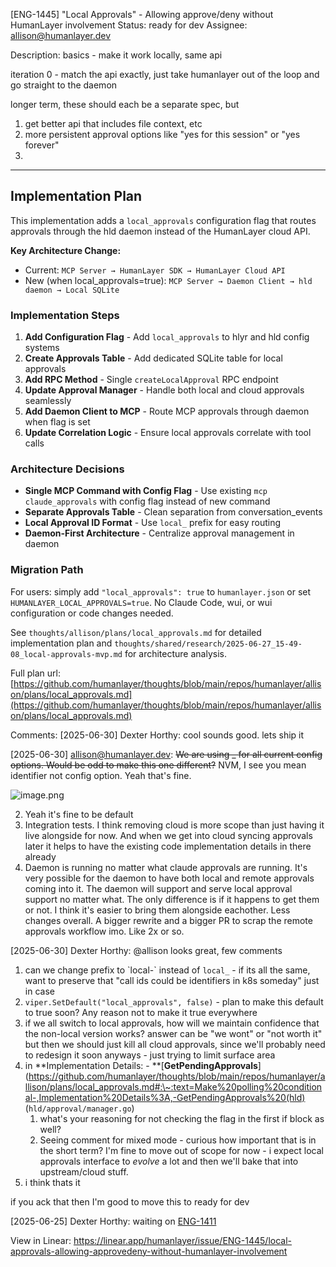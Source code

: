 
[ENG-1445] "Local Approvals" - Allowing approve/deny without HumanLayer involvement
Status: ready for dev
Assignee: allison@humanlayer.dev

Description:
basics - make it work locally, same api

iteration 0 - match the api exactly, just take humanlayer out of the loop and go straight to the daemon

longer term, these  should each be a separate spec, but

1. get better api that includes file context, etc
2. more persistent approval options like "yes for this session" or "yes forever"
3. 

---

## Implementation Plan

This implementation adds a `local_approvals` configuration flag that routes approvals through the hld daemon instead of the HumanLayer cloud API.

**Key Architecture Change:**

* Current: `MCP Server → HumanLayer SDK → HumanLayer Cloud API`
* New (when local_approvals=true): `MCP Server → Daemon Client → hld daemon → Local SQLite`

### Implementation Steps

1. **Add Configuration Flag** - Add `local_approvals` to hlyr and hld config systems
2. **Create Approvals Table** - Add dedicated SQLite table for local approvals
3. **Add RPC Method** - Single `createLocalApproval` RPC endpoint
4. **Update Approval Manager** - Handle both local and cloud approvals seamlessly
5. **Add Daemon Client to MCP** - Route MCP approvals through daemon when flag is set
6. **Update Correlation Logic** - Ensure local approvals correlate with tool calls

### Architecture Decisions

* **Single MCP Command with Config Flag** - Use existing `mcp claude_approvals` with config flag instead of new command
* **Separate Approvals Table** - Clean separation from conversation_events
* **Local Approval ID Format** - Use `local_` prefix for easy routing
* **Daemon-First Architecture** - Centralize approval management in daemon

### Migration Path

For users: simply add `"local_approvals": true` to `humanlayer.json` or set `HUMANLAYER_LOCAL_APPROVALS=true`. No Claude Code, wui, or wui configuration or code changes needed.

See `thoughts/allison/plans/local_approvals.md` for detailed implementation plan and `thoughts/shared/research/2025-06-27_15-49-08_local-approvals-mvp.md` for architecture analysis.

Full plan url: [https://github.com/humanlayer/thoughts/blob/main/repos/humanlayer/allison/plans/local_approvals.md](https://github.com/humanlayer/thoughts/blob/main/repos/humanlayer/allison/plans/local_approvals.md)

Comments:
[2025-06-30] Dexter Horthy:
cool sounds good. lets ship it

[2025-06-30] allison@humanlayer.dev:
~~We are using \_ for all current config options. Would be odd to make this one different?~~ NVM, I see you mean identifier not config option. Yeah that's fine.

![image.png](https://uploads.linear.app/3ee2840f-7196-42ab-91f2-73ab50c48671/5ee93297-bdee-46fe-899f-06fca98c0f98/0db41b65-b517-4d8f-a3e0-9716ecdc9875)

2. Yeah it's fine to be default
3. Integration tests. I think removing cloud is more scope than just having it live alongside for now. And when we get into cloud syncing approvals later it helps to have the existing code implementation details in there already
4. Daemon is running no matter what claude approvals are running. It's very possible for the daemon to have both local and remote approvals coming into it. The daemon will support and serve local approval support no matter what. The only difference is if it happens to get them or not. I think it's easier to bring them alongside eachother. Less changes overall. A bigger rewrite and a bigger PR to scrap the remote approvals workflow imo. Like 2x or so.

[2025-06-30] Dexter Horthy:
@allison looks great, few comments

1. can we change prefix to \`local-\` instead of `local_` - if its all the same, want to preserve that "call ids could be identifiers in k8s someday" just in case
2. `viper.SetDefault("local_approvals", false)` - plan to make this default to true soon? Any reason not to make it true everywhere
3. if we all switch to local approvals, how will we maintain confidence that the non-local version works? answer can be "we wont" or "not worth it" but then we should just kill all cloud approvals, since we'll probably need to redesign it soon anyways - just trying to limit surface area
4. in **Implementation Details: - **[**GetPendingApprovals**](https://github.com/humanlayer/thoughts/blob/main/repos/humanlayer/allison/plans/local_approvals.md#:\~:text=Make%20polling%20conditional-,Implementation%20Details%3A,-GetPendingApprovals%20(hld) (`hld/approval/manager.go`)
   1. what's your reasoning for not checking the flag in the first if block as well?
   2. Seeing comment for mixed mode - curious how important that is in the short term? I'm fine to move out of scope for now - i expect local approvals interface to *evolve* a lot and then we'll bake that into upstream/cloud stuff.
5. i think thats it

if you ack that then I'm good to move this to ready for dev 

[2025-06-25] Dexter Horthy:
waiting on [ENG-1411](https://linear.app/humanlayer/issue/ENG-1411/update-protocol-with-serveropenapi-for-streamingrestetc) 


View in Linear: https://linear.app/humanlayer/issue/ENG-1445/local-approvals-allowing-approvedeny-without-humanlayer-involvement
